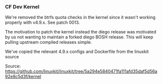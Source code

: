 ### CF Dev Kernel

We're removed the btrfs quota checks in the kernel since it wasn't working
properly with v4.9.x. See patch 0013.

The motivation to patch the kernel instead the diego release was motivated by
us not wanting to maintain a forked diego BOSH release. This will keep
pulling upstream compiled releases simple.

We've copied the relevant 4.9.x configs and Dockerfile from the linuxkit source 

Source: https://github.com/linuxkit/linuxkit/tree/5a294e5840471fa111afd35daf5d56a92e8c5d3f/kernel


